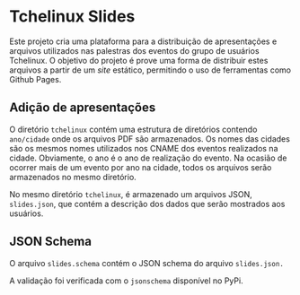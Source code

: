 Tchelinux Slides
================

Este projeto cria uma plataforma para a distribuição de apresentações e
arquivos utilizados nas palestras dos eventos do grupo de usuários Tchelinux.
O objetivo do projeto é prove uma forma de distribuir estes arquivos a partir
de um _site_ estático, permitindo o uso de ferramentas como Github Pages.

## Adição de apresentações

O diretório `tchelinux` contém uma estrutura de diretórios contendo
`ano/cidade` onde os arquivos PDF são armazenados. Os nomes das cidades são os
mesmos nomes utilizados nos CNAME dos eventos realizados na cidade. Obviamente,
o ano é o ano de realização do evento. Na ocasião de ocorrer mais de um evento
por ano na cidade, todos os arquivos serão armazenados no mesmo diretório.

No mesmo diretório `tchelinux`, é armazenado um arquivos JSON, `slides.json`,
que contém a descrição dos dados que serão mostrados aos usuários.

## JSON Schema

O arquivo `slides.schema` contém o JSON schema do arquivo `slides.json.`

A validação foi verificada com o `jsonschema` disponível no PyPi.
